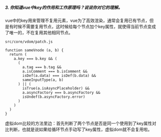 ##### 3. 你知道vue中key的作用和工作原理吗？说说你对它的理解。
vue中的key用来管理不复用元素，vue为了高效渲染，通常会复用已有节点，但是有时候不需要复用节点，这时候给每个节点加个key属性，就使得当前节点变成了唯一的，不在复用其他相同节点。

```
src/core/vdom/patch.js

function sameVnode (a, b) {
  return (
    a.key === b.key && (
      (
        a.tag === b.tag &&
        a.isComment === b.isComment &&
        isDef(a.data) === isDef(b.data) &&
        sameInputType(a, b)
      ) || (
        isTrue(a.isAsyncPlaceholder) &&
        a.asyncFactory === b.asyncFactory &&
        isUndef(b.asyncFactory.error)
      )
    )
  )
}
```
虚拟dom比较的方法里边：首先判断了两个节点是否是同一个使用到了key属性对比判断，也就是说如果给循环节点手动写了key属性，虚拟dom就不会复用啦。